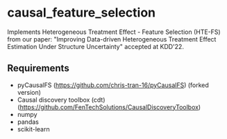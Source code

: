 # causal_feature_selection
 
Implements Heterogeneous Treatment Effect - Feature Selection (HTE-FS) from our paper: "Improving Data-driven Heterogeneous Treatment Effect Estimation Under Structure Uncertainty" accepted at KDD'22.

## Requirements

- pyCausalFS (https://github.com/chris-tran-16/pyCausalFS) (forked version)
- Causal discovery toolbox (cdt) (https://github.com/FenTechSolutions/CausalDiscoveryToolbox)
- numpy
- pandas
- scikit-learn

